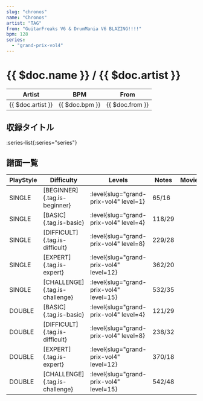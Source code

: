 ```yaml
---
slug: "chronos"
name: "Chronos"
artist: "TAG"
from: "GuitarFreaks V6 & DrumMania V6 BLAZING!!!!"
bpm: 128
series:
  - "grand-prix-vol4"
---
```


# {{ $doc.name }} / {{ $doc.artist }}

|Artist|BPM|From|
|------|---|----|
|{{ $doc.artist }}|{{ $doc.bpm }}|{{ $doc.from }}|

## 収録タイトル

:series-list{:series="series"}

## 譜面一覧

|PlayStyle|Difficulty|Levels|Notes|Movie|
|---------|----------|------|-----|-----|
|SINGLE|[BEGINNER]{.tag.is-beginner}|<div class="field is-grouped is-grouped-multiline"> :level{slug="grand-prix-vol4" level=1}</div>|65/16||
|SINGLE|[BASIC]{.tag.is-basic}|<div class="field is-grouped is-grouped-multiline"> :level{slug="grand-prix-vol4" level=4}</div>|118/29||
|SINGLE|[DIFFICULT]{.tag.is-difficult}|<div class="field is-grouped is-grouped-multiline"> :level{slug="grand-prix-vol4" level=8}</div>|229/28||
|SINGLE|[EXPERT]{.tag.is-expert}|<div class="field is-grouped is-grouped-multiline"> :level{slug="grand-prix-vol4" level=12}</div>|362/20||
|SINGLE|[CHALLENGE]{.tag.is-challenge}|<div class="field is-grouped is-grouped-multiline"> :level{slug="grand-prix-vol4" level=15}</div>|532/35||
|DOUBLE|[BASIC]{.tag.is-basic}|<div class="field is-grouped is-grouped-multiline"> :level{slug="grand-prix-vol4" level=4}</div>|121/29||
|DOUBLE|[DIFFICULT]{.tag.is-difficult}|<div class="field is-grouped is-grouped-multiline"> :level{slug="grand-prix-vol4" level=8}</div>|238/32||
|DOUBLE|[EXPERT]{.tag.is-expert}|<div class="field is-grouped is-grouped-multiline"> :level{slug="grand-prix-vol4" level=12}</div>|370/18||
|DOUBLE|[CHALLENGE]{.tag.is-challenge}|<div class="field is-grouped is-grouped-multiline"> :level{slug="grand-prix-vol4" level=15}</div>|542/48||
